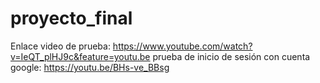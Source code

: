# proyecto_final

Enlace video de prueba: 
https://www.youtube.com/watch?v=IeQT_plHJ9c&feature=youtu.be
prueba de inicio de sesión con cuenta google:
https://youtu.be/BHs-ve_BBsg
